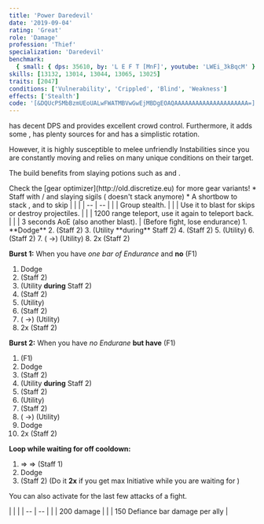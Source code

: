 ```yaml
---
title: 'Power Daredevil'
date: '2019-09-04'
rating: 'Great'
role: 'Damage'
profession: 'Thief'
specialization: 'Daredevil'
benchmark:
  { small: { dps: 35610, by: 'L E F T [MnF]', youtube: 'LWEi_3kBqcM' } }
skills: [13132, 13014, 13044, 13065, 13025]
traits: [2047]
conditions: ['Vulnerability', 'Crippled', 'Blind', 'Weakness']
effects: ['Stealth']
code: '[&DQUcPSMbBzmUEoUALwFWATMBVwGwEjMBDgEOAQAAAAAAAAAAAAAAAAAAAAA=]'
---
```


<Specialization name="Daredevil" text="Power Daredevil"/> has decent DPS and provides excellent crowd control. Furthermore, it adds some <Condition name="Vulnerability"/>, has plenty sources for <Effect name="stealth"/> and has a simplistic rotation.

However, it is highly susceptible to melee unfriendly Instabilities since you are constantly moving and relies on many unique conditions on their target.

The build benefits from slaying potions such as <Item id="50082"/> and <Item name="Impact" type="Sigil"/>.

<Divider text="Equipment"/>
Check the [gear optimizer](http://old.discretize.eu) for more gear variants!
<Grid>
<GridItem sm="4">
<Armor weight="Medium" helmId="48087" helmRuneId="24836" helmRuneCount="6" helmAffix="Berserker" helmRune="Scholar" shouldersId="48089" shouldersRuneId="24836" shouldersRuneCount="6" shouldersAffix="Berserker" shouldersRune="Scholar" coatId="48085" coatRuneId="24836" coatRuneCount="6" coatAffix="Berserker" coatRune="Scholar" glovesId="48086" glovesRuneId="24836" glovesRuneCount="6" glovesAffix="Berserker" glovesRune="Scholar" leggingsId="48088" leggingsRuneId="24836" leggingsRuneCount="6" leggingsAffix="Berserker" leggingsRune="Scholar" bootsId="48084" bootsRuneId="24836" bootsRuneCount="6" bootsAffix="Berserker" bootsRune="Scholar"/>
</GridItem>

<GridItem sm="4">
<Weapons weapon1MainId="46773" weapon1MainSigil1Id="24615" weapon1MainSigil2Id="24868" weapon1MainType="Staff" weapon1MainAffix="Berserker" weapon1MainSigil1="Force" weapon1MainSigil2="Impact"/>

<Card title="Alternative weapons">
* Staff with <Item id="36053" disableText/> / <Item id="24615" disableText/> and slaying sigils  
  (<Item id="36054"/> doesn't stack anymore)
* A shortbow to stack <Boon name="might"/>, <Effect name="Stealth"/> and to skip
</Card>
</GridItem>

<GridItem sm="4">
<BackAndTrinkets backItemId="49390" backItemAffix="Berserker" accessory1Id="39233" accessory1Affix="Berserker" accessory2Id="39232" accessory2Affix="Berserker" amuletId="39273" amuletAffix="Berserker" ring1Id="75669" ring1Affix="Berserker" ring2Id="76024" ring2Affix="Berserker"/>

<Consumables foodId="41569" utilityId="67530" infusionId="37131"/>
</GridItem>
</Grid>

<Divider text="Build"/>

<Grid>
<GridItem sm="7">
<Traits traits1="Deadly Arts" traits1Selected="Dagger Training, Revealed Training, Executioner" traits2="Critical Strikes" traits2Selected="Twin Fangs, Practiced Tolerance, No Quarter" traits3="Daredevil" traits3Selected="Marauders Resilience, Havoc Specialist, Bounding Dodger"/>
</GridItem>

<GridItem sm="5">
<Skills healId="30400" utility1Id="13037" utility2Id="30868" utility3Id="13046" eliteId="13132"/>

<Card title="Situational">
| | |
| -- | -- |
| <Skill id="13117" size="big" disableText/> | Group stealth. |
| <Skill id="13065" size="big" disableText/> | Use it to blast <Effect name="stealth"/> for skips or destroy projectiles. |
| <Skill id="13002" size="big" disableText/> | 1200 range teleport, use it again to teleport back. |
| <Skill id="13044" size="big" disableText/> | 3 seconds AoE <Effect name="stealth"/> (also another blast). |
</Card>
</GridItem>
</Grid>

<Divider text="Details"/>

<Grid>
<GridItem sm="7">
<Card title="Rotation">
(Before fight, lose endurance)
1. **Dodge** 
2. <Skill id="29911"/> (Staff 2)
3. <Skill id="13046"/> (Utility **during** Staff 2)
4. <Skill id="29911"/> (Staff 2)
5. <Skill id="30868"/> (Utility)
6. <Skill id="29911"/> (Staff 2)
7. (<Skill id="30868"/> ->) <Skill id="30693"/> (Utility)
8. <Skill id="29911"/> 2x (Staff 2)

**Burst 1:** When you have _one bar of Endurance_ and **no** <Skill id="55031"/> (F1)

1. Dodge
2. <Skill id="29911"/> (Staff 2)
3. <Skill id="13046"/> (Utility **during** Staff 2)
4. <Skill id="29911"/> (Staff 2)
5. <Skill id="30868"/> (Utility)
6. <Skill id="29911"/> (Staff 2)
7. (<Skill id="30868"/> ->) <Skill id="30693"/> (Utility)
8. <Skill id="29911"/> 2x (Staff 2)

**Burst 2:** When you have _no Endurane_ **but have** <Skill id="55031"/> (F1)

1. <Skill id="55031"/> (F1)
2. Dodge
3. <Skill id="29911"/> (Staff 2)
4. <Skill id="13046"/> (Utility **during** Staff 2)
5. <Skill id="29911"/> (Staff 2)
6. <Skill id="30868"/> (Utility)
7. <Skill id="29911"/> (Staff 2)
8. (<Skill id="30868"/> ->) <Skill id="30693"/> (Utility)
9. Dodge
10. <Skill id="29911"/> 2x (Staff 2)

**Loop while waiting for <Skill id="13046"/> off cooldown:**

1. <Skill id="30614"/> => <Skill id="30135" disableText/> => <Skill id="30434" disableText/> (Staff 1)
2. Dodge
3. <Skill id="29911"/> (Staff 2) (Do it **2x** if you get max Initiative while you are waiting for <Skill id="13046"/>)

You can also activate <Skill id="13046"/> for the last few attacks of a fight.
</Card>
</GridItem>

<GridItem sm="5">
<Card title="CC skills">
| | |
| -- | -- |
| <Skill id="30693"/> | 200 damage |
| <Skill id="13132"/> | 150 Defiance bar damage per ally |
</Card>
</GridItem>
</Grid>
